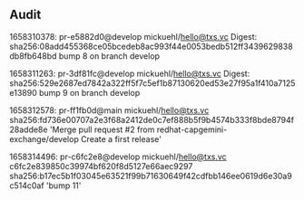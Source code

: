 ## Audit

1658310378: pr-e5882d0@develop mickuehl/hello@txs.vc 
Digest: sha256:08add455368ce05bcedeb8ac993f44e0053bedb512ff3439629838db8fb648bd 
bump 8 on branch develop 


1658311263: pr-3df81fc@develop mickuehl/hello@txs.vc 
Digest: sha256:529e2687ed7842a322ff5f7c5ef1b87130620ed53e27f95a1f410a7125e13890 
bump 9 on branch develop 


1658312578: pr-ff1fb0d@main mickuehl/hello@txs.vc 
sha256:fd736e00707a2e3f68a2412de0c7ef888b5f9b4574b333f8bde8794f28adde8e 
'Merge pull request #2 from redhat-capgemini-exchange/develop Create a first release' 


1658314496: pr-c6fc2e8@develop mickuehl/hello@txs.vc 
c6fc2e839850c39974bf620f8d5127e66aec9297 
sha256:b17ec5b1f03045e63521f99b71630649f42cdfbb146ee0619d6e30a9c514c0af 
'bump 11' 


